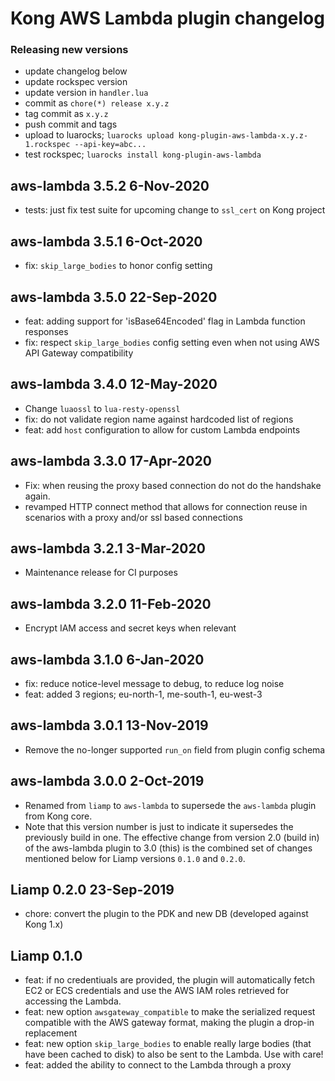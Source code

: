 # Kong AWS Lambda plugin changelog

### Releasing new versions

- update changelog below
- update rockspec version
- update version in `handler.lua`
- commit as `chore(*) release x.y.z`
- tag commit as `x.y.z`
- push commit and tags
- upload to luarocks; `luarocks upload kong-plugin-aws-lambda-x.y.z-1.rockspec --api-key=abc...`
- test rockspec; `luarocks install kong-plugin-aws-lambda`


## aws-lambda 3.5.2 6-Nov-2020

- tests: just fix test suite for upcoming change to `ssl_cert` on Kong project

## aws-lambda 3.5.1 6-Oct-2020

- fix: `skip_large_bodies` to honor config setting

## aws-lambda 3.5.0 22-Sep-2020

- feat: adding support for 'isBase64Encoded' flag in Lambda function responses
- fix: respect `skip_large_bodies` config setting even when not using
  AWS API Gateway compatibility

## aws-lambda 3.4.0 12-May-2020

- Change `luaossl` to `lua-resty-openssl`
- fix: do not validate region name against hardcoded list of regions
- feat: add `host` configuration to allow for custom Lambda endpoints

## aws-lambda 3.3.0 17-Apr-2020

- Fix: when reusing the proxy based connection do not do the handshake again.
- revamped HTTP connect method that allows for connection reuse in scenarios
  with a proxy and/or ssl based connections

## aws-lambda 3.2.1 3-Mar-2020

- Maintenance release for CI purposes

## aws-lambda 3.2.0 11-Feb-2020

- Encrypt IAM access and secret keys when relevant

## aws-lambda 3.1.0 6-Jan-2020

- fix: reduce notice-level message to debug, to reduce log noise
- feat: added 3 regions; eu-north-1, me-south-1, eu-west-3

## aws-lambda 3.0.1 13-Nov-2019

- Remove the no-longer supported `run_on` field from plugin config schema

## aws-lambda 3.0.0 2-Oct-2019

- Renamed from `liamp` to `aws-lambda` to supersede the `aws-lambda` plugin
  from Kong core.
- Note that this version number is just to indicate it supersedes the
  previously build in one. The effective change from version 2.0 (build in)
  of the aws-lambda plugin to 3.0 (this) is the combined set of changes
  mentioned below for Liamp versions `0.1.0` and `0.2.0`.

## Liamp 0.2.0 23-Sep-2019

- chore: convert the plugin to the PDK and new DB (developed against Kong 1.x)

## Liamp 0.1.0

- feat: if no credentiuals are provided, the plugin will automatically fetch
  EC2 or ECS credentials and use the AWS IAM roles retrieved for accessing the
  Lambda.
- feat: new option `awsgateway_compatible` to make the serialized request
  compatible with the AWS gateway format, making the plugin a drop-in
  replacement
- feat: new option `skip_large_bodies` to enable really large bodies (that
  have been cached to disk) to also be sent to the Lambda. Use with care!
- feat: added the ability to connect to the Lambda through a proxy
